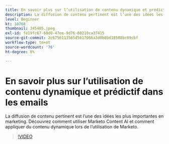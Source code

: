 ```yaml
---
title: En savoir plus sur l’utilisation de contenu dynamique et prédictif dans les emails
description: La diffusion de contenu pertinent est l’une des idées les plus importantes en marketing. Découvrez comment utiliser Marketo Content AI et comment appliquer du contenu dynamique lors de l’utilisation de Marketo.
level: Beginner
kt: 10768
thumbnail: 345485.jpeg
exl-id: fe19fc67-60d0-47ee-9d76-88210ca37415
source-git-commit: 2c6756113565d5617066a3d0b8bd18508bc09cbf
workflow-type: tm+mt
source-wordcount: '76'
ht-degree: 0%

---
```


# En savoir plus sur l’utilisation de contenu dynamique et prédictif dans les emails

La diffusion de contenu pertinent est l’une des idées les plus importantes en marketing. Découvrez comment utiliser Marketo Content AI et comment appliquer du contenu dynamique lors de l’utilisation de Marketo.

>[!VIDEO](https://video.tv.adobe.com/v/345485/?quality=12&learn=on)
